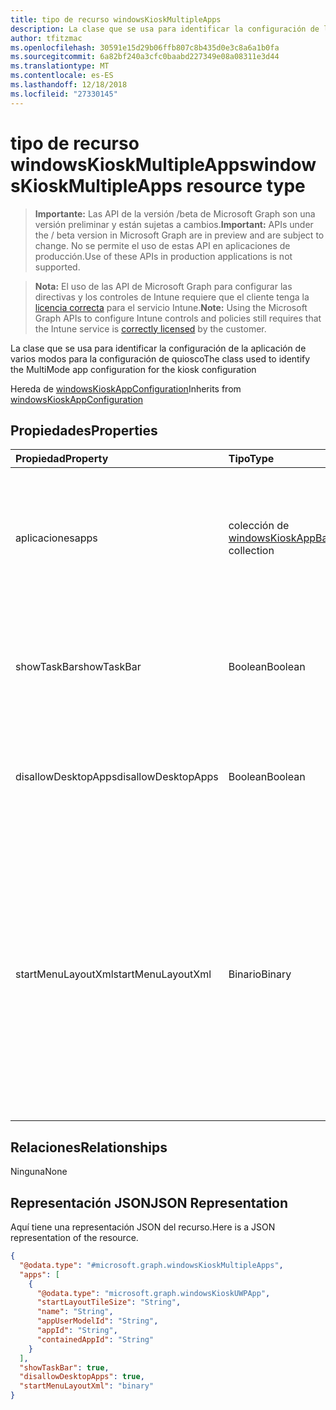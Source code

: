 ```yaml
---
title: tipo de recurso windowsKioskMultipleApps
description: La clase que se usa para identificar la configuración de la aplicación de varios modos para la configuración de quiosco
author: tfitzmac
ms.openlocfilehash: 30591e15d29b06ffb807c8b435d0e3c8a6a1b0fa
ms.sourcegitcommit: 6a82bf240a3cfc0baabd227349e08a08311e3d44
ms.translationtype: MT
ms.contentlocale: es-ES
ms.lasthandoff: 12/18/2018
ms.locfileid: "27330145"
---
```

# <a name="windowskioskmultipleapps-resource-type"></a><span data-ttu-id="2e762-103">tipo de recurso windowsKioskMultipleApps</span><span class="sxs-lookup"><span data-stu-id="2e762-103">windowsKioskMultipleApps resource type</span></span>

> <span data-ttu-id="2e762-104">**Importante:** Las API de la versión /beta de Microsoft Graph son una versión preliminar y están sujetas a cambios.</span><span class="sxs-lookup"><span data-stu-id="2e762-104">**Important:** APIs under the / beta version in Microsoft Graph are in preview and are subject to change.</span></span> <span data-ttu-id="2e762-105">No se permite el uso de estas API en aplicaciones de producción.</span><span class="sxs-lookup"><span data-stu-id="2e762-105">Use of these APIs in production applications is not supported.</span></span>

> <span data-ttu-id="2e762-106">**Nota:** El uso de las API de Microsoft Graph para configurar las directivas y los controles de Intune requiere que el cliente tenga la [licencia correcta](https://go.microsoft.com/fwlink/?linkid=839381) para el servicio Intune.</span><span class="sxs-lookup"><span data-stu-id="2e762-106">**Note:** Using the Microsoft Graph APIs to configure Intune controls and policies still requires that the Intune service is [correctly licensed](https://go.microsoft.com/fwlink/?linkid=839381) by the customer.</span></span>

<span data-ttu-id="2e762-107">La clase que se usa para identificar la configuración de la aplicación de varios modos para la configuración de quiosco</span><span class="sxs-lookup"><span data-stu-id="2e762-107">The class used to identify the MultiMode app configuration for the kiosk configuration</span></span>

<span data-ttu-id="2e762-108">Hereda de [windowsKioskAppConfiguration](../resources/intune-deviceconfig-windowskioskappconfiguration.md)</span><span class="sxs-lookup"><span data-stu-id="2e762-108">Inherits from [windowsKioskAppConfiguration](../resources/intune-deviceconfig-windowskioskappconfiguration.md)</span></span>

## <a name="properties"></a><span data-ttu-id="2e762-109">Propiedades</span><span class="sxs-lookup"><span data-stu-id="2e762-109">Properties</span></span>
|<span data-ttu-id="2e762-110">Propiedad</span><span class="sxs-lookup"><span data-stu-id="2e762-110">Property</span></span>|<span data-ttu-id="2e762-111">Tipo</span><span class="sxs-lookup"><span data-stu-id="2e762-111">Type</span></span>|<span data-ttu-id="2e762-112">Descripción</span><span class="sxs-lookup"><span data-stu-id="2e762-112">Description</span></span>|
|:---|:---|:---|
|<span data-ttu-id="2e762-113">aplicaciones</span><span class="sxs-lookup"><span data-stu-id="2e762-113">apps</span></span>|<span data-ttu-id="2e762-114">colección de [windowsKioskAppBase](../resources/intune-deviceconfig-windowskioskappbase.md)</span><span class="sxs-lookup"><span data-stu-id="2e762-114">[windowsKioskAppBase](../resources/intune-deviceconfig-windowskioskappbase.md) collection</span></span>|<span data-ttu-id="2e762-115">Estos son el único almacén de aplicaciones de Windows que estará disponible para iniciar desde el menú Inicio.</span><span class="sxs-lookup"><span data-stu-id="2e762-115">These are the only Windows Store Apps that will be available to launch from the Start menu.</span></span>|
|<span data-ttu-id="2e762-116">showTaskBar</span><span class="sxs-lookup"><span data-stu-id="2e762-116">showTaskBar</span></span>|<span data-ttu-id="2e762-117">Boolean</span><span class="sxs-lookup"><span data-stu-id="2e762-117">Boolean</span></span>|<span data-ttu-id="2e762-118">Esta opción le permite al administrador especificar si se muestra la barra de tareas o no.</span><span class="sxs-lookup"><span data-stu-id="2e762-118">This setting allows the admin to specify whether the Task Bar is shown or not.</span></span>|
|<span data-ttu-id="2e762-119">disallowDesktopApps</span><span class="sxs-lookup"><span data-stu-id="2e762-119">disallowDesktopApps</span></span>|<span data-ttu-id="2e762-120">Boolean</span><span class="sxs-lookup"><span data-stu-id="2e762-120">Boolean</span></span>|<span data-ttu-id="2e762-121">Esta opción indica que se permiten aplicaciones de escritorio.</span><span class="sxs-lookup"><span data-stu-id="2e762-121">This setting indicates that desktop apps are allowed.</span></span> <span data-ttu-id="2e762-122">De forma predeterminada en true.</span><span class="sxs-lookup"><span data-stu-id="2e762-122">Default to true.</span></span>|
|<span data-ttu-id="2e762-123">startMenuLayoutXml</span><span class="sxs-lookup"><span data-stu-id="2e762-123">startMenuLayoutXml</span></span>|<span data-ttu-id="2e762-124">Binario</span><span class="sxs-lookup"><span data-stu-id="2e762-124">Binary</span></span>|<span data-ttu-id="2e762-125">Permite a los administradores invalidar el diseño de inicio predeterminado y se evita que el usuario que lo modifique.</span><span class="sxs-lookup"><span data-stu-id="2e762-125">Allows admins to override the default Start layout and prevents the user from changing it.</span></span><span data-ttu-id="2e762-126">Para modificar el diseño, se especifica un archivo XML basado en el esquema de modificación del diseño.</span><span class="sxs-lookup"><span data-stu-id="2e762-126"> The layout is modified by specifying an XML file based on a layout modification schema.</span></span> <span data-ttu-id="2e762-127">XML debe estar en formato binario.</span><span class="sxs-lookup"><span data-stu-id="2e762-127">XML needs to be in Binary format.</span></span>|

## <a name="relationships"></a><span data-ttu-id="2e762-128">Relaciones</span><span class="sxs-lookup"><span data-stu-id="2e762-128">Relationships</span></span>
<span data-ttu-id="2e762-129">Ninguna</span><span class="sxs-lookup"><span data-stu-id="2e762-129">None</span></span>
## <a name="json-representation"></a><span data-ttu-id="2e762-130">Representación JSON</span><span class="sxs-lookup"><span data-stu-id="2e762-130">JSON Representation</span></span>
<span data-ttu-id="2e762-131">Aquí tiene una representación JSON del recurso.</span><span class="sxs-lookup"><span data-stu-id="2e762-131">Here is a JSON representation of the resource.</span></span>
<!-- {
  "blockType": "resource",
  "@odata.type": "microsoft.graph.windowsKioskMultipleApps"
}
-->
``` json
{
  "@odata.type": "#microsoft.graph.windowsKioskMultipleApps",
  "apps": [
    {
      "@odata.type": "microsoft.graph.windowsKioskUWPApp",
      "startLayoutTileSize": "String",
      "name": "String",
      "appUserModelId": "String",
      "appId": "String",
      "containedAppId": "String"
    }
  ],
  "showTaskBar": true,
  "disallowDesktopApps": true,
  "startMenuLayoutXml": "binary"
}
```





